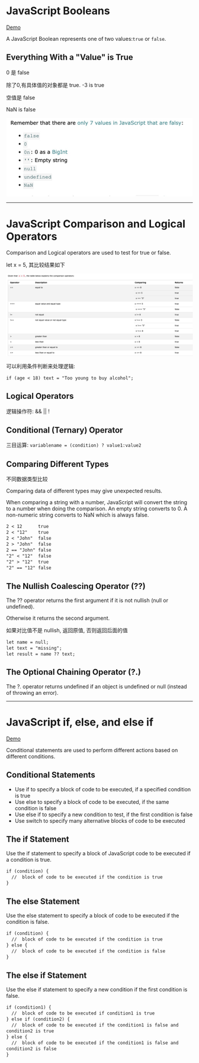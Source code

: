 # JavaScript Booleans

[Demo](demo/js_boolean_0_basic.html)

A JavaScript Boolean represents one of two values:`true` or `false`.

## Everything With a "Value" is True

0 是 false

除了0,有具体值的对象都是 true. -3 is true

空值是 false

NaN is false

![Alt text](img/img_js_false.jpg)

---

# JavaScript Comparison and Logical Operators

Comparison and Logical operators are used to test for true or false.

let x = 5, 其比较结果如下

![比较](img/img_compare.png)

可以利用条件判断来处理逻辑:

```
if (age < 18) text = "Too young to buy alcohol";
```

## Logical Operators

逻辑操作符: && || !

## Conditional (Ternary) Operator

三目运算: `variablename = (condition) ? value1:value2 `

## Comparing Different Types

不同数据类型比较

Comparing data of different types may give unexpected results.

When comparing a string with a number, JavaScript will convert the string to a number when doing the comparison. An empty string converts to 0. A non-numeric string converts to NaN which is always false.

```
2 < 12	    true	
2 < "12"	true	
2 < "John"	false	
2 > "John"	false	
2 == "John"	false	
"2" < "12"	false	
"2" > "12"	true	
"2" == "12" false
```

## The Nullish Coalescing Operator (??)

The ?? operator returns the first argument if it is not nullish (null or undefined).

Otherwise it returns the second argument.

如果对比值不是 nullish, 返回原值, 否则返回后面的值

```
let name = null;
let text = "missing";
let result = name ?? text;
```

## The Optional Chaining Operator (?.)

The ?. operator returns undefined if an object is undefined or null (instead of throwing an error).

---

# JavaScript if, else, and else if

[Demo](demo/js_boolean_0_basic.html)

Conditional statements are used to perform different actions based on different conditions.

## Conditional Statements

- Use if to specify a block of code to be executed, if a specified condition is true
- Use else to specify a block of code to be executed, if the same condition is false
- Use else if to specify a new condition to test, if the first condition is false
- Use switch to specify many alternative blocks of code to be executed


## The if Statement

Use the if statement to specify a block of JavaScript code to be executed if a condition is true.

```
if (condition) {
  //  block of code to be executed if the condition is true
}
```

## The else Statement

Use the else statement to specify a block of code to be executed if the condition is false.

```
if (condition) {
  //  block of code to be executed if the condition is true
} else {
  //  block of code to be executed if the condition is false
}
```

## The else if Statement

Use the else if statement to specify a new condition if the first condition is false.

```
if (condition1) {
  //  block of code to be executed if condition1 is true
} else if (condition2) {
  //  block of code to be executed if the condition1 is false and condition2 is true
} else {
  //  block of code to be executed if the condition1 is false and condition2 is false
}
```

